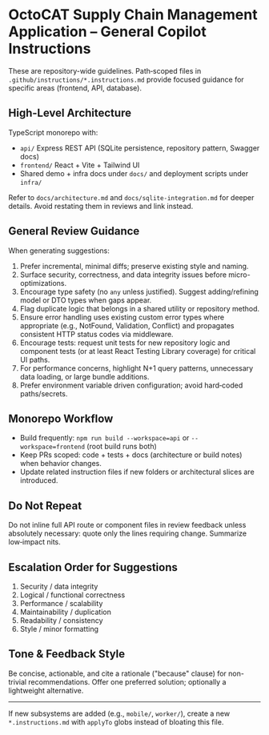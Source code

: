 # OctoCAT Supply Chain Management Application – General Copilot Instructions

These are repository-wide guidelines. Path‑scoped files in `.github/instructions/*.instructions.md` provide focused guidance for specific areas (frontend, API, database).

## High-Level Architecture
TypeScript monorepo with:
- `api/` Express REST API (SQLite persistence, repository pattern, Swagger docs)
- `frontend/` React + Vite + Tailwind UI
- Shared demo + infra docs under `docs/` and deployment scripts under `infra/`

Refer to `docs/architecture.md` and `docs/sqlite-integration.md` for deeper details. Avoid restating them in reviews and link instead.

## General Review Guidance
When generating suggestions:
1. Prefer incremental, minimal diffs; preserve existing style and naming.
2. Surface security, correctness, and data integrity issues before micro-optimizations.
3. Encourage type safety (no `any` unless justified). Suggest adding/refining model or DTO types when gaps appear.
4. Flag duplicate logic that belongs in a shared utility or repository method.
5. Ensure error handling uses existing custom error types where appropriate (e.g., NotFound, Validation, Conflict) and propagates consistent HTTP status codes via middleware.
6. Encourage tests: request unit tests for new repository logic and component tests (or at least React Testing Library coverage) for critical UI paths.
7. For performance concerns, highlight N+1 query patterns, unnecessary data loading, or large bundle additions.
8. Prefer environment variable driven configuration; avoid hard‑coded paths/secrets.

## Monorepo Workflow
- Build frequently: `npm run build --workspace=api` or `--workspace=frontend` (root build runs both)
- Keep PRs scoped: code + tests + docs (architecture or build notes) when behavior changes.
- Update related instruction files if new folders or architectural slices are introduced.

## Do Not Repeat
Do not inline full API route or component files in review feedback unless absolutely necessary: quote only the lines requiring change. Summarize low‑impact nits.

## Escalation Order for Suggestions
1. Security / data integrity
2. Logical / functional correctness
3. Performance / scalability
4. Maintainability / duplication
5. Readability / consistency
6. Style / minor formatting

## Tone & Feedback Style
Be concise, actionable, and cite a rationale ("because" clause) for non-trivial recommendations. Offer one preferred solution; optionally a lightweight alternative.

---
If new subsystems are added (e.g., `mobile/`, `worker/`), create a new `*.instructions.md` with `applyTo` globs instead of bloating this file.
